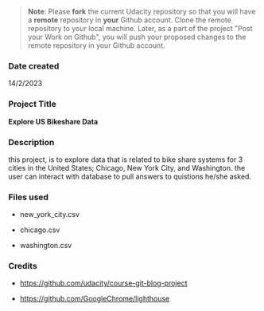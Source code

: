 >**Note**: Please **fork** the current Udacity repository so that you will have a **remote** repository in **your** Github account. Clone the remote repository to your local machine. Later, as a part of the project "Post your Work on Github", you will push your proposed changes to the remote repository in your Github account.

### Date created
14/2/2023

### Project Title
**Explore US Bikeshare Data**

### Description
 this project, is to explore data that is related to bike share systems for 3 cities in the United States; Chicago, New York City, and Washington. the user can interact with database to pull answers to quistions he/she asked.



### Files used
- new_york_city.csv
* chicago.csv
+ washington.csv

### Credits
- https://github.com/udacity/course-git-blog-project
* https://github.com/GoogleChrome/lighthouse


